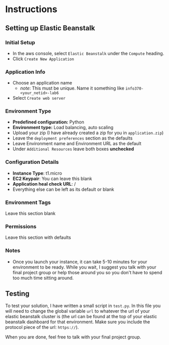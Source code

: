 # Instructions

## Setting up Elastic Beanstalk

### Initial Setup
* In the aws console, select `Elastic Beanstalk` under the `Compute` heading.
* Click `Create New Application`

### Application Info
* Choose an application name
    * _note_: This must be unique. Name it something like `info370-<your_netid>-lab6`
* Select `Create web server`

### Environment Type
* **Predefined configuration:** Python
* **Environment type:** Load balancing, auto scaling
* Upload your zip (I have already created a zip for you in `application.zip`)
* Leave the `deployment preferences` section as the defaults
* Leave Environment name and Environment URL as the default
* Under `Additional Resources` leave both boxes **unchecked**

### Configuration Details
* **Instance Type**: t1.micro
* **EC2 Keypair**: You can leave this blank
* **Application heal check URL**: /
* Everything else can be left as its default or blank

### Environment Tags
Leave this section blank

### Permissions
Leave this section with defaults

### Notes
* Once you launch your instance, it can take 5-10 minutes for your environment to be ready. While you wait, I suggest you talk with your final project group or help those around you so you don't have to spend too much time sitting around.

## Testing
To test your solution, I have written a small script in `test.py`. In this file you will need to change the global variable `url` to whatever the url of your elastic beanstalk cluster is (the url can be found at the top of your elastic beanstalk dashboard for that environment. Make sure you include the protocol piece of the url: `https://`).

When you are done, feel free to talk with your final project group.
